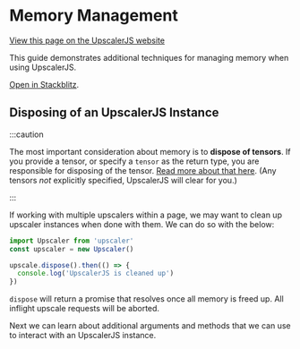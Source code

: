 # Memory Management

<a class="docs-link" href="https://upscalerjs.com/documentation/guides/browser/performance/memory-management">View this page on the UpscalerJS website</a>

This guide demonstrates additional techniques for managing memory when using UpscalerJS.

<a href="https://stackblitz.com/github/thekevinscott/upscalerjs/tree/main/examples/memory-management?file=index.js&title=UpscalerJS: Memory Management">Open in Stackblitz</a>.

## Disposing of an UpscalerJS Instance

:::caution

The most important consideration about memory is to **dispose of tensors**. If you provide a tensor, or specify a `tensor` as the return type, you are responsible for disposing of the tensor. [Read more about that here](../tensors#managing-memory). (Any tensors _not_ explicitly specified, UpscalerJS will clear for you.)

:::

If working with multiple upscalers within a page, we may want to clean up upscaler instances when done with them. We can do so with the below:

```javascript
import Upscaler from 'upscaler'
const upscaler = new Upscaler()

upscale.dispose().then(() => {
  console.log('UpscalerJS is cleaned up')
})
```

`dispose` will return a promise that resolves once all memory is freed up. All inflight upscale requests will be aborted.

Next we can learn about additional arguments and methods that we can use to interact with an UpscalerJS instance.
